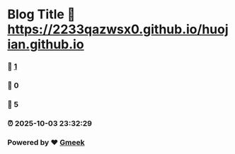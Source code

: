 # Blog Title :link: https://2233qazwsx0.github.io/huojian.github.io 
### :page_facing_up: [1](https://2233qazwsx0.github.io/huojian.github.io/tag.html) 
### :speech_balloon: 0 
### :hibiscus: 5 
### :alarm_clock: 2025-10-03 23:32:29 
### Powered by :heart: [Gmeek](https://github.com/Meekdai/Gmeek)
